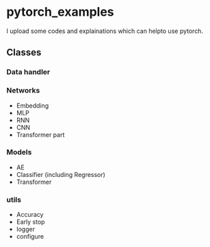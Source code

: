 # pytorch_examples
I upload some codes and explainations which can helpto use pytorch.

## Classes

### Data handler

### Networks
* Embedding
* MLP
* RNN
* CNN
* Transformer part

### Models
* AE
* Classifier (including Regressor)
* Transformer

### utils
* Accuracy
* Early stop
* logger
* configure